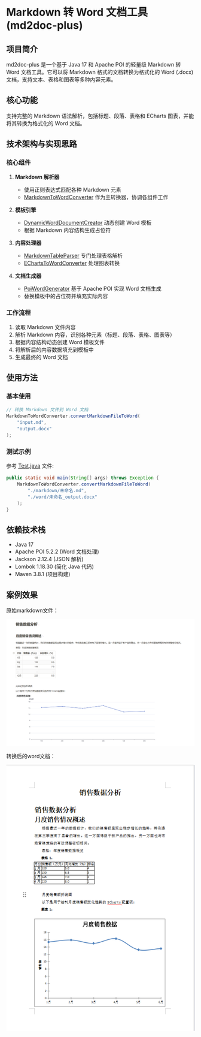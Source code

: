 # Markdown 转 Word 文档工具 (md2doc-plus)

## 项目简介

md2doc-plus 是一个基于 Java 17 和 Apache POI 的轻量级 Markdown 转 Word 文档工具。它可以将 Markdown 格式的文档转换为格式化的 Word (.docx) 文档，支持文本、表格和图表等多种内容元素。

## 核心功能

支持完整的 Markdown 语法解析，包括标题、段落、表格和 ECharts 图表，并能将其转换为格式化的 Word 文档。

## 技术架构与实现思路

### 核心组件

1. **Markdown 解析器**
   - 使用正则表达式匹配各种 Markdown 元素
   - [MarkdownToWordConverter](src/main/java/cn/daydayup/dev/md2doc/MarkdownToWordConverter.java) 作为主转换器，协调各组件工作

2. **模板引擎**
   - [DynamicWordDocumentCreator](src/main/java/cn/daydayup/dev/md2doc/template/DynamicWordDocumentCreator.java) 动态创建 Word 模板
   - 根据 Markdown 内容结构生成占位符

3. **内容处理器**
   - [MarkdownTableParser](src/main/java/cn/daydayup/dev/md2doc/parse/MarkdownTableParser.java) 专门处理表格解析
   - [EChartsToWordConverter](src/main/java/cn/daydayup/dev/md2doc/template/EChartsToWordConverter.java) 处理图表转换

4. **文档生成器**
   - [PoiWordGenerator](src/main/java/cn/daydayup/dev/md2doc/generate/PoiWordGenerator.java) 基于 Apache POI 实现 Word 文档生成
   - 替换模板中的占位符并填充实际内容

### 工作流程

1. 读取 Markdown 文件内容
2. 解析 Markdown 内容，识别各种元素（标题、段落、表格、图表等）
3. 根据内容结构动态创建 Word 模板文件
4. 将解析后的内容数据填充到模板中
5. 生成最终的 Word 文档

## 使用方法

### 基本使用

```java
// 转换 Markdown 文件到 Word 文档
MarkdownToWordConverter.convertMarkdownFileToWord(
    "input.md", 
    "output.docx"
);
```

### 测试示例

参考 [Test.java](src/main/java/cn/daydayup/dev/md2doc/Test.java) 文件:

```java
public static void main(String[] args) throws Exception {
    MarkdownToWordConverter.convertMarkdownFileToWord(
        "./markdown/未命名.md",
        "./word/未命名_output.docx"
    );
}
```

## 依赖技术栈

- Java 17
- Apache POI 5.2.2 (Word 文档处理)
- Jackson 2.12.4 (JSON 解析)
- Lombok 1.18.30 (简化 Java 代码)
- Maven 3.8.1 (项目构建)

## 案例效果
原始markdown文件：

![img1.png](img/img1.png)

转换后的word文档：

![img2.png](img/img2.png)